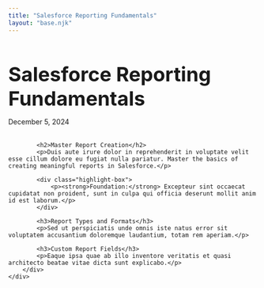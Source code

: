 ```yaml
---
title: "Salesforce Reporting Fundamentals"
layout: "base.njk"
---
```


<div class="container">
    <div class="page-content">
        <div class="content-section">
            <h1 class="post-title" style="font-size: 2.5rem; margin-bottom: 0.5rem;">Salesforce Reporting Fundamentals</h1>
            <p class="post-meta" style="margin-bottom: 2rem;">December 5, 2024</p>
            
            <h2>Master Report Creation</h2>
            <p>Duis aute irure dolor in reprehenderit in voluptate velit esse cillum dolore eu fugiat nulla pariatur. Master the basics of creating meaningful reports in Salesforce.</p>
            
            <div class="highlight-box">
                <p><strong>Foundation:</strong> Excepteur sint occaecat cupidatat non proident, sunt in culpa qui officia deserunt mollit anim id est laborum.</p>
            </div>

            <h3>Report Types and Formats</h3>
            <p>Sed ut perspiciatis unde omnis iste natus error sit voluptatem accusantium doloremque laudantium, totam rem aperiam.</p>

            <h3>Custom Report Fields</h3>
            <p>Eaque ipsa quae ab illo inventore veritatis et quasi architecto beatae vitae dicta sunt explicabo.</p>
        </div>
    </div>
</div>
